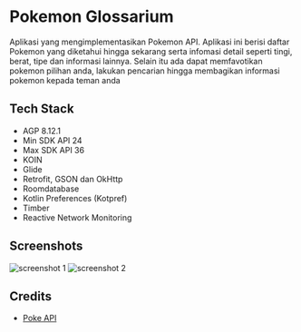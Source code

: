 # Pokemon Glossarium
Aplikasi yang mengimplementasikan Pokemon API. Aplikasi ini berisi daftar Pokemon yang diketahui hingga sekarang serta infomasi detail seperti tingi, berat, tipe dan informasi lainnya.
Selain itu ada dapat memfavotikan pokemon pilihan anda, lakukan pencarian hingga membagikan informasi pokemon kepada teman anda

## Tech Stack
- AGP 8.12.1
- Min SDK API 24
- Max SDK API 36
- KOIN
- Glide
- Retrofit, GSON dan OkHttp
- Roomdatabase
- Kotlin Preferences (Kotpref)
- Timber
- Reactive Network Monitoring

## Screenshots
![screenshot 1](https://raw.githubusercontent.com/sigitsuryono25/PokemonInfo/63998069cf47248db2e62584d67afb177f136224/screenshots/Screenshot_1756098122.png?token=GHSAT0AAAAAADFU35PWEUDNXZ4X54YOPXD62FL543Q)
![screenshot 2](https://raw.githubusercontent.com/sigitsuryono25/PokemonInfo/63998069cf47248db2e62584d67afb177f136224/screenshots/Screenshot_1756098132.png?token=GHSAT0AAAAAADFU35PWSGGOVAAR2ZUMJK4G2FL55ZQ)
## Credits
- [Poke API](https://pokeapi.co/)